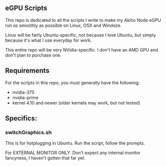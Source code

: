 ## eGPU Scripts
This repo is dedicated to all the scripts I write to make my Akitio Node eGPU run as smoothly as possible on Linux, OSX and Windoze.

Linux will be fairly Ubuntu-specific, not because I love Ubuntu, but simply because it's what I use everyday for work.

This entire repo will be very NVidia-specific. I don't have an AMD GPU and don't plan to purchase one.

## Requirements
For the scripts in this repo, you must generally have the following:
- nvidia-375
- nvidia-prime
- kernel 4.10 and newer (older kernels may work, but not tested)

## Specifics:

### switchGraphics.sh
This is for hotplugging in Ubuntu. Run the script, follow the prompts.

For EXTERNAL MONITOR ONLY. Don't expect any internal monitor fancyness, I haven't gotten that far yet.
